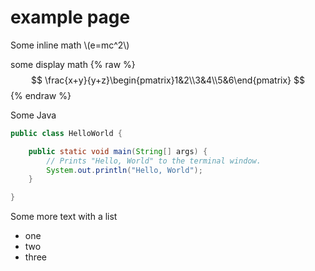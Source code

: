 # example page


Some inline math \\(e=mc^2\\)


some display math
{% raw %}
$$
\frac{x+y}{y+z}\begin{pmatrix}1&2\\3&4\\5&6\end{pmatrix}
$$
{% endraw %}


Some Java


```java
public class HelloWorld {

    public static void main(String[] args) {
        // Prints "Hello, World" to the terminal window.
        System.out.println("Hello, World");
    }

}
```

Some more text with a list

* one
* two
* three

